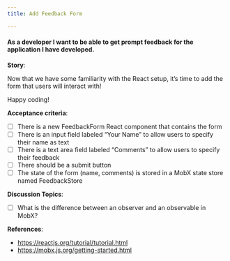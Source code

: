 ```yaml
---
title: Add Feedback Form

---
```


#### As a developer I want to be able to get prompt feedback for the application I have developed.

__Story__:

Now that we have some familiarity with the React setup, it’s time to add the form that users will interact with!

Happy coding!


__Acceptance criteria__:
- [ ] There is a new FeedbackForm React component that contains the form
- [ ] There is an input field labeled “Your Name” to allow users to specify their name as text
- [ ] There is a text area field labeled “Comments” to allow users to specify their feedback
- [ ] There should be a submit button
- [ ] The state of the form (name, comments) is stored in a MobX state store named FeedbackStore

__Discussion Topics__:
- [ ] What is the difference between an observer and an observable in MobX?

__References__:
* https://reactjs.org/tutorial/tutorial.html
* https://mobx.js.org/getting-started.html
